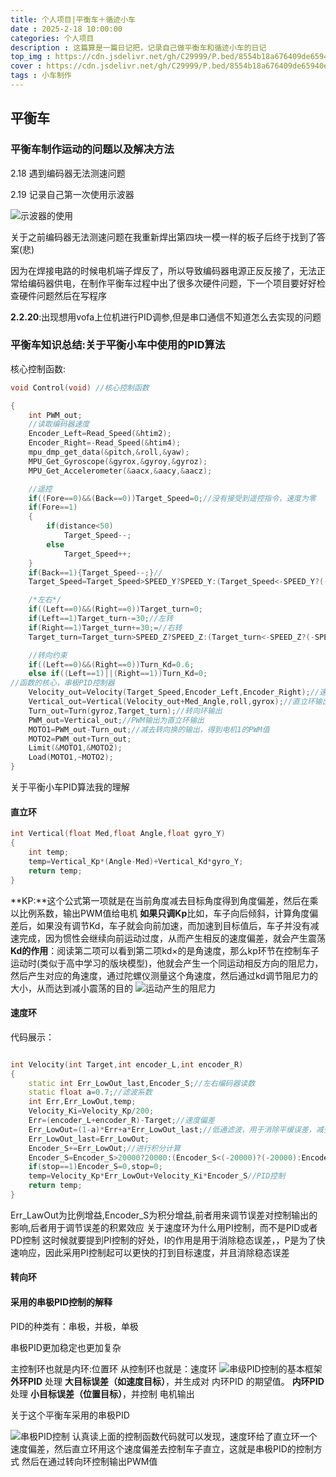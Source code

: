```yaml
---
title: 个人项目|平衡车＋循迹小车
date : 2025-2-18 10:00:00
categories: 个人项目
description : 这篇算是一篇日记把，记录自己做平衡车和循迹小车的日记
top_img : https://cdn.jsdelivr.net/gh/C29999/P.bed/8554b18a676409de65940e0d459781c2.jpg
cover : https://cdn.jsdelivr.net/gh/C29999/P.bed/8554b18a676409de65940e0d459781c2.jpg
tags : 小车制作
---
```


## 平衡车

### 平衡车制作运动的问题以及解决方法

2.18 遇到编码器无法测速问题

2.19 记录自己第一次使用示波器

![示波器的使用](https://cdn.jsdelivr.net/gh/C29999/P.bed/a0b2361f18becf3a7cab3c06df496f1c.jpg)

关于之前编码器无法测速问题在我重新焊出第四块一模一样的板子后终于找到了答案(悲)

因为在焊接电路的时候电机端子焊反了，所以导致编码器电源正反反接了，无法正常给编码器供电，在制作平衡车过程中出了很多次硬件问题，下一个项目要好好检查硬件问题然后在写程序

**2.2.20**:出现想用vofa上位机进行PID调参,但是串口通信不知道怎么去实现的问题

### 平衡车知识总结:关于平衡小车中使用的PID算法

核心控制函数:

``` c++
void Control(void) //核心控制函数

{
    int PWM_out;
    //读取编码器速度
    Encoder_Left=Read_Speed(&htim2);
    Encoder_Right=-Read_Speed(&htim4);
    mpu_dmp_get_data(&pitch,&roll,&yaw);
    MPU_Get_Gyroscope(&gyrox,&gyroy,&gyroz);
    MPU_Get_Accelerometer(&aacx,&aacy,&aacz);

    //遥控
    if((Fore==0)&&(Back==0))Target_Speed=0;//没有接受到遥控指令，速度为零
    if(Fore==1)
    {
        if(distance<50)
            Target_Speed--;
        else
            Target_Speed++;
    }
    if(Back==1){Target_Speed--;}//
    Target_Speed=Target_Speed>SPEED_Y?SPEED_Y:(Target_Speed<-SPEED_Y?(-SPEED_Y):Target_Speed);//??·ù

    /*左右*/
    if((Left==0)&&(Right==0))Target_turn=0;
    if(Left==1)Target_turn-=30;//左转
    if(Right==1)Target_turn+=30;=//右转
    Target_turn=Target_turn>SPEED_Z?SPEED_Z:(Target_turn<-SPEED_Z?(-SPEED_Z):Target_turn);//??·ù( (20*100) * 100   )

    //转向约束
    if((Left==0)&&(Right==0))Turn_Kd=0.6;
    else if((Left==1)||(Right==1))Turn_Kd=0;
//函数的核心，串极PID控制器
    Velocity_out=Velocity(Target_Speed,Encoder_Left,Encoder_Right);//速度环输出
    Vertical_out=Vertical(Velocity_out+Med_Angle,roll,gyrox);//直立环输出
    Turn_out=Turn(gyroz,Target_turn);//转向环输出
    PWM_out=Vertical_out;//PWM输出为直立环输出
    MOTO1=PWM_out-Turn_out;//减去转向换的输出，得到电机1的PWM值
    MOTO2=PWM_out+Turn_out;
    Limit(&MOTO1,&MOTO2);
    Load(MOTO1,~MOTO2);
}
```

关于平衡小车PID算法我的理解

#### 直立环

``` c++
int Vertical(float Med,float Angle,float gyro_Y)
{
    int temp;
    temp=Vertical_Kp*(Angle-Med)+Vertical_Kd*gyro_Y;
    return temp;
}
```

**KP:**这个公式第一项就是在当前角度减去目标角度得到角度偏差，然后在乘以比例系数，输出PWM值给电机
**如果只调Kp**比如，车子向后倾斜，计算角度偏差后，如果没有调节Kd，车子就会向前加速，而加速到目标值后，车子并没有减速完成，因为惯性会继续向前运动过度，从而产生相反的速度偏差，就会产生震荡
**Kd的作用**：阅读第二项可以看到第二项kd×的是角速度，那么kp环节在控制车子运动时(类似于高中学习的版块模型)，他就会产生一个同运动相反方向的阻尼力，然后产生对应的角速度，通过陀螺仪测量这个角速度，然后通过kd调节阻尼力的大小，从而达到减小震荡的目的
![运动产生的阻尼力](https://cdn.jsdelivr.net/gh/C29999/P.bed/895453ac9b2be2aa2c96f34e341c0ece.jpg)

#### 速度环

代码展示：

``` c++

int Velocity(int Target,int encoder_L,int encoder_R)
{
    static int Err_LowOut_last,Encoder_S;//左右编码器读数
    static float a=0.7;//滤波系数
    int Err,Err_LowOut,temp;
    Velocity_Ki=Velocity_Kp/200;
    Err=(encoder_L+encoder_R)-Target;//速度偏差
    Err_LowOut=(1-a)*Err+a*Err_LowOut_last;//低通滤波，用于消除平缓误差，减少噪音的的印象
    Err_LowOut_last=Err_LowOut;
    Encoder_S+=Err_LowOut;//进行积分计算
    Encoder_S=Encoder_S>20000?20000:(Encoder_S<(-20000)?(-20000):Encoder_S);//积分限幅
    if(stop==1)Encoder_S=0,stop=0;
    temp=Velocity_Kp*Err_LowOut+Velocity_Ki*Encoder_S//PID控制
    return temp;
}

```

Err_LawOut为比例增益,Encoder_S为积分增益,前者用来调节误差对控制输出的影响,后者用于调节误差的积累效应
关于速度环为什么用PI控制，而不是PID或者PD控制
这时候就要提到PI控制的好处，I的作用是用于消除稳态误差，，P是为了快速响应，因此采用PI控制起可以更快的打到目标速度，并且消除稳态误差

#### 转向环

#### 采用的串极PID控制的解释

PID的种类有：串极，并极，单极

串极PID更加稳定也更加复杂

主控制环也就是内环:位置环
从控制环也就是：速度环
![串级PID控制的基本框架](https://cdn.jsdelivr.net/gh/C29999/P.bed/1766ab6fae028af8295266c63434b59d.png)
**外环PID** 处理 **大目标误差（如速度目标）**，并生成对 内环PID 的期望值。
**内环PID** 处理 **小目标误差（位置目标）**，并控制 电机输出

关于这个平衡车采用的串极PID

![串极PID控制](https://cdn.jsdelivr.net/gh/C29999/P.bed/4833ee34e0e9ab11801e4a83973a5c41.png)
认真读上面的控制函数代码就可以发现，速度环给了直立环一个速度偏差，然后直立环用这个速度偏差去控制车子直立，这就是串极PID的控制方式
然后在通过转向环控制输出PWM值
